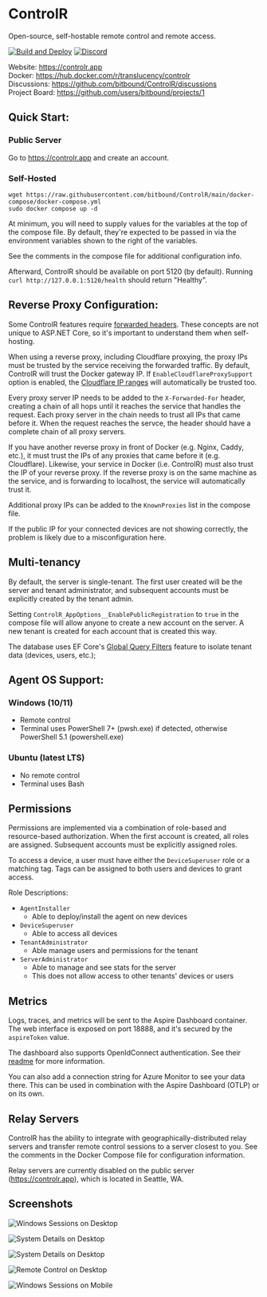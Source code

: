 # ControlR

Open-source, self-hostable remote control and remote access.

[![Build and Deploy](https://github.com/bitbound/ControlR/actions/workflows/build-and-deploy.yml/badge.svg?branch=main)](https://github.com/bitbound/ControlR/actions/workflows/build-and-deploy.yml)
[![Discord](https://img.shields.io/discord/1245426111903699087?label=Discord&logo=discord&logoColor=white&color=7289DA)](https://discord.gg/JWJmMPc72H)

Website: https://controlr.app  
Docker: https://hub.docker.com/r/translucency/controlr  
Discussions: https://github.com/bitbound/ControlR/discussions  
Project Board: https://github.com/users/bitbound/projects/1

## Quick Start:

### Public Server

Go to https://controlr.app and create an account.

### Self-Hosted

```
wget https://raw.githubusercontent.com/bitbound/ControlR/main/docker-compose/docker-compose.yml
sudo docker compose up -d
```

At minimum, you will need to supply values for the variables at the top of the compose file. By default, they're expected to be passed in via the environment variables shown to the right of the variables.

See the comments in the compose file for additional configuration info.

Afterward, ControlR should be available on port 5120 (by default). Running `curl http://127.0.0.1:5120/health` should return "Healthy".

## Reverse Proxy Configuration:

Some ControlR features require [forwarded headers](https://learn.microsoft.com/en-us/aspnet/core/host-and-deploy/proxy-load-balancer). These concepts are not unique to ASP.NET Core, so it's important to understand them when self-hosting.

When using a reverse proxy, including Cloudflare proxying, the proxy IPs must be trusted by the service receiving the forwarded traffic. By default, ControlR will trust the Docker gateway IP. If `EnableCloudflareProxySupport` option is enabled, the [Cloudflare IP ranges](https://www.cloudflare.com/ips/) will automatically be trusted too.

Every proxy server IP needs to be added to the `X-Forwarded-For` header, creating a chain of all hops until it reaches the service that handles the request. Each proxy server in the chain needs to trust all IPs that came before it. When the request reaches the servce, the header should have a complete chain of all proxy servers.

If you have another reverse proxy in front of Docker (e.g. Nginx, Caddy, etc.), it must trust the IPs of any proxies that came before it (e.g. Cloudflare). Likewise, your service in Docker (i.e. ControlR) must also trust the IP of your reverse proxy. If the reverse proxy is on the same machine as the service, and is forwarding to localhost, the service will automatically trust it.

Additional proxy IPs can be added to the `KnownProxies` list in the compose file.

If the public IP for your connected devices are not showing correctly, the problem is likely due to a misconfiguration here.

## Multi-tenancy

By default, the server is single-tenant. The first user created will be the server and tenant administrator, and subsequent accounts must be explicitly created by the tenant admin.

Setting `ControlR_AppOptions__EnablePublicRegistration` to `true` in the compose file will allow anyone to create a new account on the server. A new tenant is created for each account that is created this way.

The database uses EF Core's [Global Query Filters](https://learn.microsoft.com/en-us/ef/core/querying/filters) feature to isolate tenant data (devices, users, etc.);

## Agent OS Support:

### Windows (10/11)

- Remote control
- Terminal uses PowerShell 7+ (pwsh.exe) if detected, otherwise PowerShell 5.1 (powershell.exe)

### Ubuntu (latest LTS)

- No remote control
- Terminal uses Bash

## Permissions

Permissions are implemented via a combination of role-based and resource-based authorization. When the first account is created, all roles are assigned. Subsequent accounts must be explicitly assigned roles.

To access a device, a user must have either the `DeviceSuperuser` role or a matching tag. Tags can be assigned to both users and devices to grant access.

Role Descriptions:

- `AgentInstaller`
  - Able to deploy/install the agent on new devices
- `DeviceSuperuser`
  - Able to access all devices
- `TenantAdministrator`
  - Able manage users and permissions for the tenant
- `ServerAdministrator`
  - Able to manage and see stats for the server
  - This does not allow access to other tenants' devices or users

## Metrics

Logs, traces, and metrics will be sent to the Aspire Dashboard container. The web interface is exposed on port 18888, and it's secured by the `aspireToken` value.

The dashboard also supports OpenIdConnect authentication. See their [readme](https://github.com/dotnet/aspire/tree/main/src/Aspire.Dashboard) for more information.

You can also add a connection string for Azure Monitor to see your data there. This can be used in combination with the Aspire Dashboard (OTLP) or on its own.

## Relay Servers

ControlR has the ability to integrate with geographically-distributed relay servers and transfer remote control sessions to a server closest to you. See the comments in the Docker Compose file for configuration information.

Relay servers are currently disabled on the public server (https://controlr.app), which is located in Seattle, WA.

## Screenshots

![Windows Sessions on Desktop](.assets/screenshots/desktop_windows-sessions.png)

![System Details on Desktop](.assets/screenshots/desktop_details-row.png)

![System Details on Desktop](.assets/screenshots/desktop_terminal.png)

![Remote Control on Desktop](.assets/screenshots/desktop_remote-control.png)

![Windows Sessions on Mobile](.assets/screenshots/mobile_windows-sessions.png)
